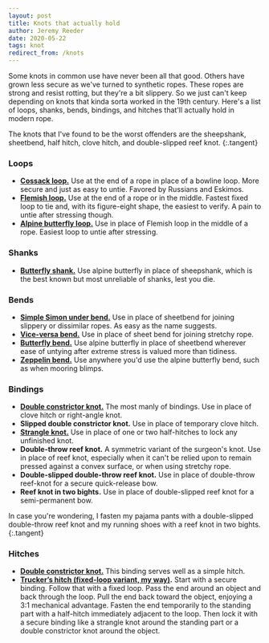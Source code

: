 ```yaml
---
layout: post
title: Knots that actually hold
author: Jeremy Reeder
date: 2020-05-22
tags: knot
redirect_from: /knots
---
```


Some knots in common use have never been all that good. Others have grown less
secure as we've turned to synthetic ropes. These ropes are strong and resist
rotting, but they're a bit slippery. So we just can't keep depending on knots
that kinda sorta worked in the 19th century. Here's a list of loops, shanks,
bends, bindings, and hitches that'll actually hold in modern rope.

The knots that I've found to be the worst offenders are the sheepshank,
sheetbend, half hitch, clove hitch, and double-slipped reef knot.
{:.tangent}


### Loops
- **[Cossack loop.][cossack-loop]** Use at the end of a rope in place of a
  bowline loop. More secure and just as easy to untie. Favored by Russians and
Eskimos.
- **[Flemish loop.][flemish-loop]** Use at the end of a rope or in the middle.
  Fastest fixed loop to tie and, with its figure-eight shape, the easiest to
verify. A pain to untie after stressing though.
- **[Alpine butterfly loop.][butterfly-loop]** Use in place of Flemish loop in
  the middle of a rope. Easiest loop to untie after stressing.

[butterfly-loop]: https://www.netknots.com/rope_knots/butterfly-knot
[cossack-loop]:   https://en.wikipedia.org/wiki/Cossack_knot
[flemish-loop]:   https://www.netknots.com/rope_knots/figure-eight


### Shanks
- **[Butterfly shank.][butterfly-loop]** Use alpine butterfly in place of
  sheepshank, which is the best known but most unreliable of shanks, lest you
  die.


### Bends
- **[Simple Simon under bend.][simple-simon-under]** Use in place of sheetbend
  for joining slippery or dissimilar ropes. As easy as the name suggests.
- **[Vice-versa bend.][vice-versa-bend]** Use in place of sheet bend for
  joining stretchy rope.
- **[Butterfly bend.][butterfly-bend]** Use alpine butterfly in place of
  sheetbend wherever ease of untying after extreme stress is valued more than
  tidiness.
- **[Zeppelin bend.][zeppelin-bend]** Use anywhere you'd use the alpine
  butterfly bend, such as when mooring blimps.

[butterfly-bend]:     https://www.netknots.com/rope_knots/alpine-butterfly-bend
[simple-simon-under]: https://en.wikipedia.org/wiki/Simple_Simon_under
[vice-versa-bend]:    https://en.wikipedia.org/wiki/Reever_Knot
[zeppelin-bend]:      https://www.netknots.com/rope_knots/zeppelin-bend


### Bindings
- **[Double constrictor knot.][double-constrictor]** The most manly of
  bindings. Use in place of clove hitch or right-angle knot.
- **Slipped double constrictor knot.** Use in place of temporary clove hitch.
- **[Strangle knot.][strangle-knot]** Use in place of one or two half-hitches to lock any
  unfinished knot.
- **Double-throw reef knot.** A symmetric variant of the surgeon's knot. Use in
  place of reef knot, especially when it can't be relied upon to remain pressed
  against a convex surface, or when using stretchy rope.
- **Double-slipped double-throw reef knot.** Use in place of double-throw
  reef-knot for a secure quick-release bow.
- **Reef knot in two bights.** Use in place of double-slipped reef knot for a
  semi-permanent bow.

In case you're wondering, I fasten my pajama pants with a double-slipped
double-throw reef knot and my running shoes with a reef knot in two bights.
{:.tangent}

[double-constrictor]: https://www.101knots.com/double-constrictor-knot.html
[strangle-knot]:      https://www.netknots.com/rope_knots/strangle-knot


### Hitches
- **[Double constrictor knot.][double-constrictor]** This binding serves well as
  a simple hitch.
- **[Trucker’s hitch (fixed-loop variant, my way)][truckers-hitch].** Start
  with a secure binding. Follow that with a fixed loop. Pass the end around an
  object and back through the loop. Pull the end back toward the object,
  enjoying a 3:1 mechanical advantage. Fasten the end temporarily to the
  standing part with a half-hitch immediately adjacent to the loop. Then lock
  it with a secure binding like a strangle knot around the standing part or a
  double constrictor knot around the object.

[truckers-hitch]: https://en.wikipedia.org/wiki/Trucker%27s_hitch
